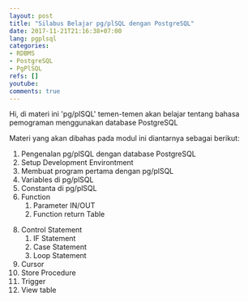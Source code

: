 ```yaml
---
layout: post
title: "Silabus Belajar pg/plSQL dengan PostgreSQL"
date: 2017-11-21T21:16:38+07:00
lang: pgplsql
categories:
- RDBMS
- PostgreSQL
- PgPlSQL
refs: []
youtube: 
comments: true
---
```


Hi, di materi ini 'pg/plSQL' temen-temen akan belajar tentang bahasa pemograman menggunakan database PostgreSQL

Materi yang akan dibahas pada modul ini diantarnya sebagai berikut:

1. Pengenalan pg/plSQL dengan database PostgreSQL
2. Setup Development Environtment
3. Membuat program pertama dengan pg/plSQL
4. Variables di pg/plSQL
5. Constanta di pg/plSQL
7. Function
    1. Parameter IN/OUT
    2. Function return Table
<!--more-->
8. Control Statement
    1. IF Statement
    2. Case Statement
    3. Loop Statement
9. Cursor
10. Store Procedure
10. Trigger
11. View table